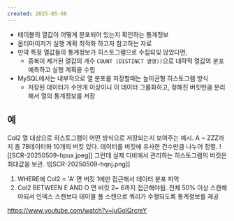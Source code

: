 ```yaml
---
created: 2025-05-08
---
```

- 테이블의 열값이 어떻게 분포되어 있는지 확인하는 통계정보
- 옵티마이저가 실행 계획 최적화 하고자 참고하는 자료
- 만약 특정 열값들의 통계정보가 히스토그램으로 수집되잊 않았다면,
	- 중복이 제거된 열갑의 개수 `COUNT (DISTINCT 열명))`으로 대략적 열값의 분포 예측하고 실행 계획을 수립
- MySQL에서는 내부적으로 열 분포를 저장할때는 높이균형 히스토그램 방식
	- 저장된 데이터가 수만개 이상이니 이 데이터 그룹화하고, 정해진 버킷만큼 분리해서 열의 통계정보를 저장
## 예
Col2 열 대상으로 히스토그램이 어떤 방식으로 저장되는지 보여주는 예시. A ~ ZZZ까지 총 78데이터와 10개의 버킷 있다. 데이터를 버킷에 유사한 건수만큼 나누어 정렬.
![[SCR-20250509-hpux.jpeg]]
그런데 실제 디비에서 관리하는 히스토그램의 버킷은 최대값을 보관.
![[SCR-20250509-hqnj.png]]
1. WHERE에 Col2 = 'A' 면 버킷 1에만 접근해서 데이터 분포 파악
2. Col2 BETWEEN E AND O 면 버킷 2~ 6까지 접근해야됨. 전체 50% 이상 스캔해야되서 인덱스 스캔보다 테이블 풀 스캔으로 쿼리가 수행되도록 통계정보를 제공

https://www.youtube.com/watch?v=juGolQrcreY